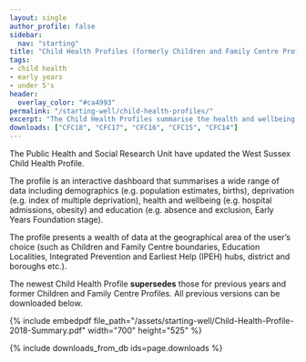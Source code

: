 ```yaml
---
layout: single
author_profile: false
sidebar:
  nav: "starting"
title: "Child Health Profiles (formerly Children and Family Centre Profiles)"
tags:
- child health
- early years
- under 5's
header:
  overlay_color: "#ca4993"
permalink: "/starting-well/child-health-profiles/"
excerpt: "The Child Health Profiles summarise the health and wellbeing of the child population of West Sussex"
downloads: ["CFC18", "CFC17", "CFC16", "CFC15", "CFC14"]
---
```


The Public Health and Social Research Unit have updated the West Sussex Child Health Profile. 

The profile is an interactive dashboard that summarises a wide range of data including demographics (e.g. population estimates, births), deprivation (e.g. index of multiple deprivation), health and wellbeing (e.g. hospital admissions, obesity) and education (e.g. absence and exclusion, Early Years Foundation stage).

The profile presents a wealth of data at the geographical area of the user’s choice (such as Children and Family Centre boundaries, Education Localities, Integrated Prevention and Earliest Help (IPEH) hubs, district and boroughs etc.).

The newest Child Health Profile **supersedes** those for previous years and former Children and Family Centre Profiles. All previous versions can be downloaded below.

{% include embedpdf file_path="/assets/starting-well/Child-Health-Profile-2018-Summary.pdf" width="700" height="525" %}

{% include downloads_from_db ids=page.downloads %}

